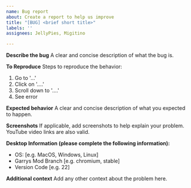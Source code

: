 ```yaml
---
name: Bug report
about: Create a report to help us improve
title: "[BUG] <brief short title>"
labels: ''
assignees: JellyPies, Migitino

---
```


**Describe the bug**
A clear and concise description of what the bug is.

**To Reproduce**
Steps to reproduce the behavior:
1. Go to '...'
2. Click on '....'
3. Scroll down to '....'
4. See error

**Expected behavior**
A clear and concise description of what you expected to happen.

**Screenshots**
If applicable, add screenshots to help explain your problem. YouTube video links are also valid.

**Desktop Information (please complete the following information):**
 - OS: [e.g. MacOS, Windows, Linux]
 - Garrys Mod Branch [e.g. chromium, stable]
 - Version Code [e.g. 22]

**Additional context**
Add any other context about the problem here.
